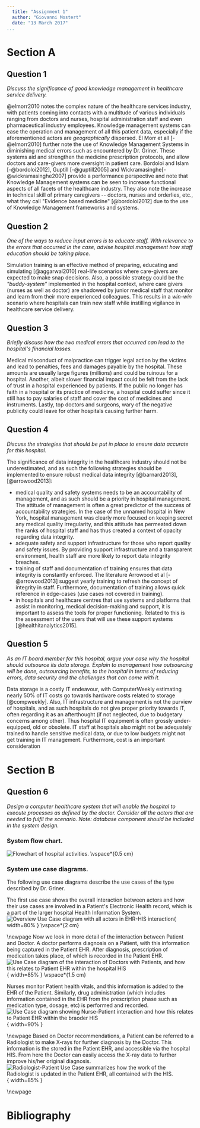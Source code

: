 ```yaml
---
  title: "Assignment 1"
  author: "Giovanni Mostert"
  date: "13 March 2017"
...
```


# Section A

## Question 1
*Discuss the significance of good knowledge management in healthcare service delivery.*

 @elmorr2010 notes the complex nature of the healthcare services industry, with patients coming into contacts with a multitude of various individuals ranging from doctors and nurses, hospital administration staff and even pharmaceutical industry employees. Knowledge management systems can ease the operation and management of all this patient data, especially if the aforementioned actors are *geographically* dispersed. El Morr et all [-@elmorr2010] further note the use of Knowledge Management Systems in diminishing medical errors such as encountered by Dr. Griner. These systems aid and strengthen the medicine prescription protocols, and allow doctors and care-givers more oversight in patient care. Bordoloi and Islam [-@bordoloi2012], Guptill [-@guptill2005] and Wickramasinghe[-@wickramasinghe2007] provide a performance perspective and note that Knowledge Management systems can be seen to increase functional aspects of all facets of the healthcare industry. They also note the increase in technical skill of primary caregivers -- doctors, nurses and orderlies, etc., what they call "Evidence based medicine" [@bordoloi2012] due to the use of Knowledge Management frameworks and systems.

## Question 2
*One of the ways to reduce input errors is to educate staff. With relevance
 to the errors that occurred in the case, advise hospital management how staff
 education should be taking place.*

  Simulation training is an effective method of preparing, educating and simulating [@aggarwal2010] real-life scenarios where care-givers are expected to make snap decisions. Also, a possible strategy could be the *"buddy-system"* implemented in the hospital context, where care givers (nurses as well as doctor) are shadowed by junior medical staff that monitor and learn from their more experienced colleagues. This results in a *win-win* scenario where hospitals can train new staff while instilling vigilance in healthcare service delivery.


## Question 3
*Briefly discuss how the two medical errors that occurred can lead to the hospital's financial losses.*

  Medical misconduct of malpractice can trigger legal action by the victims and lead to penalties, fees and damages payable by the hospital. These amounts are usually large figures (millions) and could be ruinous for a hospital. Another, albeit slower financial impact could be felt from the lack of trust in a hospital experienced by patients. If the public no longer has faith in a hospital or its practice of medicine, a hospital could suffer since it still has to pay salaries of staff and cover the cost of medicines and instruments. Lastly, top doctors and surgeons, wary of the negative publicity could leave for other hospitals causing further harm.


## Question 4
*Discuss the strategies that should be put in place to ensure data accurate for this hospital.*

   The significance of data integrity in the healthcare industry should not be underestimated, and as such the following strategies should be implemented to ensure robust medical data integrity [@barnard2013], [@arrowood2013]:
   - medical quality and safety systems needs to be an accountability of management, and as such should be a priority in hospital management. The attitude of management is often a great predictor of the success of accountability strategies. In the case of the unnamed hospital in New York, hospital management was clearly more focused on keeping secret any medical quality irregularity, and this attitude has permeated down the ranks of hospital staff and has thus created a context of opacity regarding data integrity.
   - adequate safety and support infrastructure for those who report quality and safety issues. By providing support infrastructure and a transparent environment, health staff are more likely to report data integrity breaches.
   - training of staff and documentation of training ensures that data integrity is constantly enforced. The literature Arrowood et al [-@arrowood2013] suggest yearly training to refresh the concept of integrity in staff. Furthermore, documentation of training allows quick reference in edge-cases (use cases not covered in training).
   - in hospitals and healthcare centres that use systems and platforms that assist in monitoring, medical decision-making and support, it is important to assess the tools for proper functioning. Related to this is the assessment of the users that will use these support systems [@healthitanalytics2015].


## Question 5
*As an IT board member for this hospital, argue your case why the hospital should outsource its data storage. Explain to management how outsourcing will be done, outsourcing benefits, to the hospital in terms of reducing errors, data security and the challenges that can come with it.*

Data storage is a costly IT endeavour, with ComputerWeekly estimating nearly 50% of IT costs go towards hardware costs related to storage [@compweekly]. Also, IT infrastructure and management is not the purview of hospitals, and as such hospitals do not give proper priority towards IT, often regarding it as an afterthought (if not neglected, due to budgetary concerns among other). Thus hospital IT equipment is often grossly under-equipped, old or obsolete. IT staff at hospitals also might not be adequately trained to handle sensitive medical data, or due to low budgets might not get training in IT management. Furthermore, cost is an important consideration


# Section B

## Question 6
*Design a computer healthcare system that will enable the hospital to execute processes as defined by the doctor. Consider all the actors that are needed to fulfil the scenario. Note: database component should be included in the
system design.*

### System flow chart.
![Flowchart of hospital activities.](./images/fc-1.png)
 \vspace*{0.5 cm}

### System use case diagrams.
The following use case diagrams describe the use cases of the type described by Dr. Griner.

The first use case shows the overall interaction between actors and how their use cases are involved in a Patient's Electronic Health record, which is a part of the larger hospital Health Information System.
![Overview Use Case diagram with all actors in EHR-HIS interaction](./images/uc-overview.png){ width=80% }
 \vspace*{2 cm}


\newpage
Now we look in more detail of the interaction between Patient and Doctor. A doctor performs diagnosis on a Patient, with this information being captured in the Patient EHR. After diagnosis, prescription of medication takes place, of which is recorded in the Patient EHR.
![Use Case diagram of the interaction of Doctors with Patients, and how this relates to Patient EHR within the hospital HIS](./images/uc-1.png){ width=85% }
 \vspace*{1.5 cm}


Nurses monitor Patient health vitals, and this information is added to the EHR of the Patient. Similarly, drug administration (which includes information contained in the EHR from the prescription phase such as medication type, dosage, etc) is performed and recorded.
![Use Case diagram showing Nurse-Patient interaction and how this relates to Patient EHR within the braoder HIS](./images/uc-2.png){ width=90% }


\newpage
Based on Doctor recommendations, a Patient can be referred to a Radiologist to make X-rays for further diagnosis by the Doctor. This information is the stored in the Patient EHR, and accessible via the hospital HIS. From here the Doctor can easily access the X-ray data to further improve his/her original diagnosis.
![Radiologist-Patient Use Case summarizes how the work of the Radiologist is updated in the Patient EHR, all contained with the HIS.](./images/uc-3.png){ width=85% }


\newpage
# Bibliography
